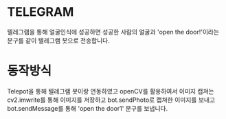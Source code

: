 # TELEGRAM
  텔레그램을 통해 얼굴인식에 성공하면 성공한 사람의 얼굴과 'open the door!'이라는 문구를 같이 텔레그램 봇으로
  전송합니다.
# 동작방식
  Telepot을 통해 텔레그램 봇이랑 연동하였고 openCV를 활용하여서 이미지 캡쳐는 cv2.imwrite를 통해 이미지를 저장하고 
  bot.sendPhoto로 캡쳐한 이미지를 보내고 bot.sendMessage를 통해 'open the door1' 문구를 보냅니다.
